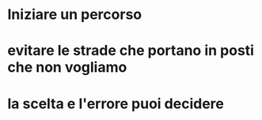 # Iniziare un percorso
# evitare le strade che portano in posti che non vogliamo

# la scelta e l'errore puoi decidere

<!--stackedit_data:
eyJoaXN0b3J5IjpbMTM5Njk0NTE4NF19
-->